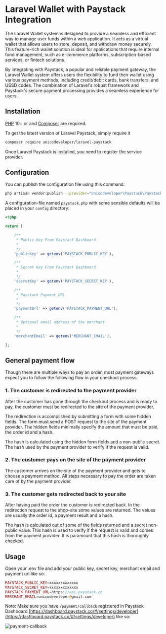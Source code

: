 # Laravel Wallet with Paystack Integration

The Laravel Wallet system is designed to provide a seamless and efficient way to manage user funds within a web application. It acts as a virtual wallet that allows users to store, deposit, and withdraw money securely. This feature-rich wallet solution is ideal for applications that require internal fund management, such as e-commerce platforms, subscription-based services, or fintech solutions.

By integrating with Paystack, a popular and reliable payment gateway, the Laravel Wallet system offers users the flexibility to fund their wallet using various payment methods, including credit/debit cards, bank transfers, and USSD codes. The combination of Laravel's robust framework and Paystack's secure payment processing provides a seamless experience for users.

## Installation
[PHP](https://php.net) 10+ or  and [Composer](https://getcomposer.org) are required.



To get the latest version of Laravel Paystack, simply require it

```bash
composer require unicodeveloper/laravel-paystack
```
Once Laravel Paystack is installed, you need to register the service provider.
## Configuration

You can publish the configuration file using this command:
```bash
php artisan vendor:publish --provider="Unicodeveloper\Paystack\PaystackServiceProvider"
```
A configuration-file named `paystack.php` with some sensible defaults will be placed in your `config` directory:
```php
<?php

return [

    /**
     * Public Key From Paystack Dashboard
     *
     */
    'publicKey' => getenv('PAYSTACK_PUBLIC_KEY'),

    /**
     * Secret Key From Paystack Dashboard
     *
     */
    'secretKey' => getenv('PAYSTACK_SECRET_KEY'),

    /**
     * Paystack Payment URL
     *
     */
    'paymentUrl' => getenv('PAYSTACK_PAYMENT_URL'),

    /**
     * Optional email address of the merchant
     *
     */
    'merchantEmail' => getenv('MERCHANT_EMAIL'),

];
```

## General payment flow

Though there are multiple ways to pay an order, most payment gateways expect you to follow the following flow in your checkout process:

### 1. The customer is redirected to the payment provider
After the customer has gone through the checkout process and is ready to pay, the customer must be redirected to the site of the payment provider.

The redirection is accomplished by submitting a form with some hidden fields. The form must send a POST request to the site of the payment provider. The hidden fields minimally specify the amount that must be paid, the order id and a hash.

The hash is calculated using the hidden form fields and a non-public secret. The hash used by the payment provider to verify if the request is valid.


### 2. The customer pays on the site of the payment provider
The customer arrives on the site of the payment provider and gets to choose a payment method. All steps necessary to pay the order are taken care of by the payment provider.

### 3. The customer gets redirected back to your site
After having paid the order the customer is redirected back. In the redirection request to the shop-site some values are returned. The values are usually the order id, a payment result and a hash.

The hash is calculated out of some of the fields returned and a secret non-public value. This hash is used to verify if the request is valid and comes from the payment provider. It is paramount that this hash is thoroughly checked.

## Usage

Open your .env file and add your public key, secret key, merchant email and payment url like so:

```php
PAYSTACK_PUBLIC_KEY=xxxxxxxxxxxxx
PAYSTACK_SECRET_KEY=xxxxxxxxxxxxx
PAYSTACK_PAYMENT_URL=https://api.paystack.co
MERCHANT_EMAIL=unicodeveloper@gmail.com
```


Note: Make sure you have `/payment/callback` registered in Paystack Dashboard [https://dashboard.paystack.co/#/settings/developer](https://dashboard.paystack.co/#/settings/developer) like so:

![payment-callback](https://cloud.githubusercontent.com/assets/2946769/12746754/9bd383fc-c9a0-11e5-94f1-64433fc6a965.png)
